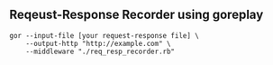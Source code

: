 ## Reqeust-Response Recorder using goreplay ##


``` shell
gor --input-file [your request-response file] \
    --output-http "http://example.com" \
    --middleware "./req_resp_recorder.rb"
```

